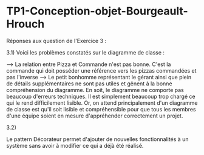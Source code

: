 # TP1-Conception-objet-Bourgeault-Hrouch

Réponses aux question de l'Exercice 3 :

3.1) Voici les problèmes constatés sur le diagramme de classe :

--> La relation entre Pizza et Commande n'est pas bonne. C'est la commande qui doit posséder une référence vers les pizzas commandées et pas l'inverse --> Le petit bonhomme représentant le gérant ainsi que plein de détails supplémentaires ne sont pas utiles et gênent à la bonne compréhension du diagramme. En soit, le diagramme ne comporte pas beaucoup d'erreurs techniques. Il est simplement beaucoup trop chargé ce qui le rend difficilement lisible. Or, on attend principalement d'un diagramme de classe est qu'il soit lisible et compréhensible pour que tous les membres d'une équipe soient en mesure d'appréhender correctement un projet.

3.2)

Le pattern Décorateur permet d'ajouter de nouvelles fonctionnalités à un système sans avoir à modifier ce qui a déjà été réalisé.
